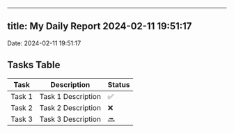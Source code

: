 
---
title: My Daily Report 2024-02-11 19:51:17
---

Date: 2024-02-11 19:51:17

## Tasks Table

| Task | Description | Status |
|------|-------------|--------|
| Task 1 | Task 1 Description | ✅ |
| Task 2 | Task 2 Description | ❌ |
| Task 3 | Task 3 Description | 🔜 |
